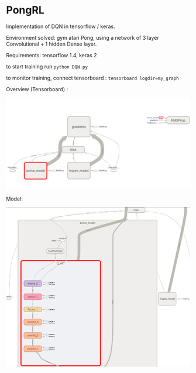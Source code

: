 # PongRL
Implementation of DQN in tensorflow / keras.

Environment solved: gym atari Pong, using a network of 3 layer Convolutional + 1 hidden Dense layer.

Requirements: tensorflow 1.4, keras 2

to start training run
    ```
    python DQN.py
    ```
    
    
to monitor training, connect tensorboard :
    ```
    tensorboard logdir=my_graph
    ```
    

Overview (Tensorboard) : 

![Alt text](/screenshots/2017-12-04_10h11_21.png?raw=true "Overview of the training")

Model:

![Alt text](/screenshots/2017-12-04_10h15_37.png?raw=true "trained model")
